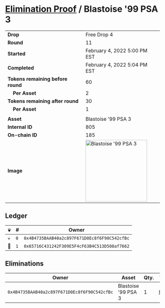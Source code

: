 # [Elimination Proof](./readme.md) / Blastoise &#039;99 PSA 3

|||
|---|---|
| **Drop** | Free Drop 4 |
| **Round** | 11 |
| **Started** | February 4, 2022 5:00 PM EST |
| **Completed** | February 4, 2022 5:04 PM EST |
| **Tokens remaining before round** | 60 |
| **&nbsp;&nbsp;&nbsp;&nbsp;Per Asset** | 2 |
| **Tokens remaining after round** | 30 |
| **&nbsp;&nbsp;&nbsp;&nbsp;Per Asset** | 1 |
| | |
| **Asset** | Blastoise &#039;99 PSA 3 |
| **Internal ID** | 805 |
| **On-chain ID** | 185 |
| **Image** | <img src="https://tcdn.blokpax.com/957181fa-d3ef-4475-abbb-f51c9ee25c40/f67b326e6fe8e738084243f6e133145ee8e3de78810b3f9ad061241af8074c02.jpg" height="200" alt="Blastoise &#039;99 PSA 3" /> |

## Ledger

| 💀 | # | Owner |
| --- | --- | --- |
| 💀 | `0` | `0x4B4735BAAB40a2c897F671D0Ec8f6F90C542cfBc` |
| 👑 | `1` | `0x65716C431242F309E5F4cF63B4C513D508af7662` |


## Eliminations

| Owner | Asset | Qty. | Transaction |
| --- | --- | --- | --- |
| `0x4B4735BAAB40a2c897F671D0Ec8f6F90C542cfBc` | Blastoise '99 PSA 3 | 1 | [Polygonscan](https://polygonscan.com/tx/0x2892bfe4b6232a4617b5074f7e2eee47aea7f8a038b8bd9d066dbb16ed2475a6) |
